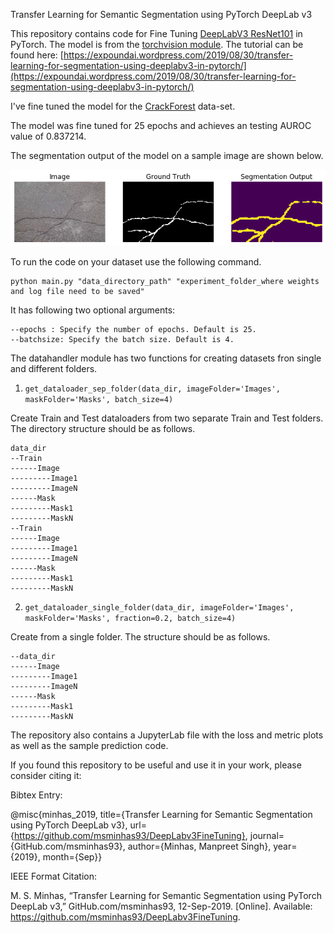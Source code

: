 Transfer Learning for Semantic Segmentation using PyTorch DeepLab v3

This repository contains code for Fine Tuning [DeepLabV3 ResNet101](https://arxiv.org/abs/1706.05587) in PyTorch. The model is from the [torchvision module](https://pytorch.org/docs/stable/torchvision/models.html#semantic-segmentation). The tutorial can be found here: [https://expoundai.wordpress.com/2019/08/30/transfer-learning-for-segmentation-using-deeplabv3-in-pytorch/](https://expoundai.wordpress.com/2019/08/30/transfer-learning-for-segmentation-using-deeplabv3-in-pytorch/)

I've fine tuned the model for the [CrackForest](https://github.com/cuilimeng/CrackForest-dataset) data-set. 

The model was fine tuned for 25 epochs and achieves an testing AUROC value of 0.837214.

The segmentation output of the model on a sample image are shown below.

![Sample segmentation output](./CFExp/SegmentationOutput.png)

To run the code on your dataset use the following command.

```
python main.py "data_directory_path" "experiment_folder_where weights and log file need to be saved"
```
It has following two optional arguments:
```
--epochs : Specify the number of epochs. Default is 25.
--batchsize: Specify the batch size. Default is 4.
```
The datahandler module has two functions for creating datasets fron single and different folders.

1. ```get_dataloader_sep_folder(data_dir, imageFolder='Images', maskFolder='Masks', batch_size=4)```

Create Train and Test dataloaders from two separate Train and Test folders. The directory structure should be as follows.
```
data_dir
--Train
------Image
---------Image1
---------ImageN
------Mask
---------Mask1
---------MaskN
--Train
------Image
---------Image1
---------ImageN
------Mask
---------Mask1
---------MaskN
```
2. ```get_dataloader_single_folder(data_dir, imageFolder='Images', maskFolder='Masks', fraction=0.2, batch_size=4)```

Create from a single folder. The structure should be as follows.
```
--data_dir
------Image
---------Image1
---------ImageN
------Mask
---------Mask1
---------MaskN
```

The repository also contains a JupyterLab file with the loss and metric plots as well as the sample prediction code.

If you found this repository to be useful and use it in your work, please consider citing it:

Bibtex Entry:

@misc{minhas_2019, title={Transfer Learning for Semantic Segmentation using PyTorch DeepLab v3}, url={https://github.com/msminhas93/DeepLabv3FineTuning}, journal={GitHub.com/msminhas93}, author={Minhas, Manpreet Singh}, year={2019}, month={Sep}}

IEEE Format Citation:

M. S. Minhas, “Transfer Learning for Semantic Segmentation using PyTorch DeepLab v3,” GitHub.com/msminhas93, 12-Sep-2019. [Online]. Available: https://github.com/msminhas93/DeepLabv3FineTuning.
